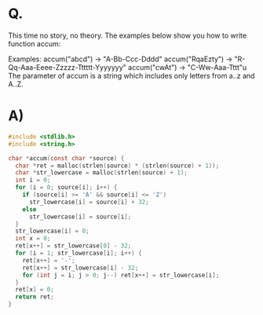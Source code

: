 # Q.
This time no story, no theory. The examples below show you how to write function accum:

Examples:
accum("abcd") -> "A-Bb-Ccc-Dddd"
accum("RqaEzty") -> "R-Qq-Aaa-Eeee-Zzzzz-Tttttt-Yyyyyyy"
accum("cwAt") -> "C-Ww-Aaa-Tttt"u
The parameter of accum is a string which includes only letters from a..z and A..Z.

# A)
```c
#include <stdlib.h>
#include <string.h>

char *accum(const char *source) {
  char *ret = malloc(strlen(source) * (strlen(source) + 1));
  char *str_lowercase = malloc(strlen(source) + 1);
  int i = 0;
  for (i = 0; source[i]; i++) {
    if (source[i] >= 'A' && source[i] <= 'Z')
      str_lowercase[i] = source[i] + 32;
    else
      str_lowercase[i] = source[i];
  }
  str_lowercase[i] = 0;
  int x = 0;
  ret[x++] = str_lowercase[0] - 32;
  for (i = 1; str_lowercase[i]; i++) {
    ret[x++] = '-';
    ret[x++] = str_lowercase[i] - 32; 
    for (int j = i; j > 0; j--) ret[x++] = str_lowercase[i];
  }
  ret[x] = 0;
  return ret;
}
```
